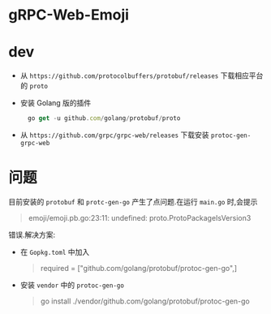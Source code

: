 # gRPC-Web-Emoji

# dev

- 从 `https://github.com/protocolbuffers/protobuf/releases` 下载相应平台的 `proto`
- 安装 Golang 版的插件
  ```js
    go get -u github.com/golang/protobuf/proto
    ```
  
- 从 `https://github.com/grpc/grpc-web/releases` 下载安装 `protoc-gen-grpc-web`

# 问题
目前安装的 `protobuf` 和 `protc-gen-go` 产生了点问题.在运行 `main.go` 时,会提示
> emoji/emoji.pb.go:23:11: undefined: proto.ProtoPackageIsVersion3

错误.解决方案:
- 在 `Gopkg.toml` 中加入
    > required = ["github.com/golang/protobuf/protoc-gen-go",]
- 安装 `vendor` 中的 `protoc-gen-go`
    > go install ./vendor/github.com/golang/protobuf/protoc-gen-go